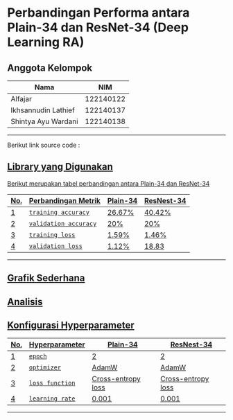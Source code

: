 # Perbandingan Performa antara Plain-34 dan ResNet-34 (Deep Learning RA)

## **Anggota Kelompok**

| **Nama**                    | **NIM**   |
| --------------------------- | --------- | 
| Alfajar                 | 122140122 |
| Ikhsannudin Lathief     | 122140137 |
| Shintya Ayu Wardani     | 122140138 | 
---

Berikut link source code : <a href="https://colab.research.google.com/drive/17uu26xLrM-hf8yF04S_icx59O8YLP-5k?usp=sharing">

## **Library yang Digunakan**

Berikut merupakan tabel perbandingan antara Plain-34 dan ResNet-34

| **No.** | **Perbandingan Metrik**         | **Plain-34**  | **ResNest-34** |
|-----|-------------------------------------|---------------|----------------|
| 1   | `training accuracy`                 |     26.67%    |   40.42%       |
| 2   | `validation accuracy`               |     20%       |   20%          |
| 3   | `training loss`                     |     1.59%     |   1.46%        |
| 4   | `validation loss`                   |     1.12%     |   18.83        |
---

## **Grafik Sederhana**

## **Analisis**



## **Konfigurasi Hyperparameter**

| **No.** | **Hyperparameter** | **Plain-34**      | **ResNest-34**   |
|-----|------------------------|-------------------|------------------|
| 1   | `epoch`                |        2          |        2         |
| 2   | `optimizer`            |      AdamW        |      AdamW       |
| 3   | `loss function`        | Cross-entropy loss|Cross-entropy loss|
| 4   | `learning rate`        |       0.001       |      0.001       |
---
